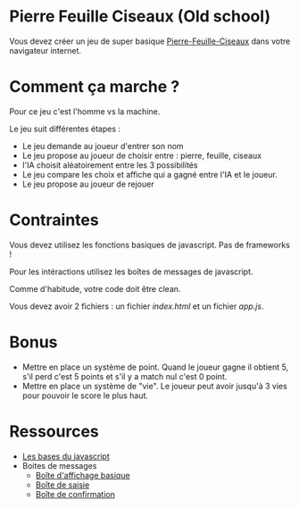 # Pierre Feuille Ciseaux (Old school)

Vous devez créer un jeu de super basique [Pierre-Feuille-Ciseaux](https://fr.wikipedia.org/wiki/Pierre-feuille-ciseaux#D.C3.A9roulement_du_jeu) dans votre navigateur internet.

# Comment ça marche ?

Pour ce jeu c'est l'homme vs la machine.

Le jeu suit différentes étapes :

- Le jeu demande au joueur d'entrer son nom
- Le jeu propose au joueur de choisir entre : pierre, feuille, ciseaux
- l'IA choisit aléatoirement entre les 3 possibilités
- Le jeu compare les choix et affiche qui a gagné entre l'IA et le joueur.
- Le jeu propose au joueur de rejouer

# Contraintes 

Vous devez utilisez les fonctions basiques de javascript. Pas de frameworks !

Pour les intéractions utilisez les boîtes de messages de javascript.

Comme d'habitude, votre code doit être clean. 

Vous devez avoir 2 fichiers : un fichier *index.html* et un fichier *app.js*.

# Bonus

- Mettre en place un système de point. Quand le joueur gagne il obtient 5, s'il perd c'est 5 points et s'il y a match nul c'est 0 point.
- Mettre en place un système de "vie". Le joueur peut avoir jusqu'à 3 vies pour pouvoir le score le plus haut.

# Ressources 

- [Les bases du javascript](https://openclassrooms.com/courses/apprenez-a-coder-avec-javascript)
- Boites de messages 
    - [Boîte d'affichage basique](http://www.toutjavascript.com/reference/ref-window.alert.php)
    - [Boîte de saisie](https://developer.mozilla.org/fr/docs/Web/API/Window/prompt)
    - [Boîte de confirmation](http://www.toutjavascript.com/reference/ref-window.confirm.php)
    
